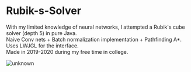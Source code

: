 # Rubik-s-Solver
With my limited knowledge of neural networks, I attempted a Rubik's cube solver (depth 5) in pure Java.<br /> 
Naive Conv nets + Batch normalization implementation + Pathfinding A*. Uses LWJGL for the interface.<br /> 
Made in 2019-2020 during my free time in college.<br /> 

![unknown](https://github.com/GoldenWeiss/Rubik-s-Solver/assets/61291515/3bf553dc-2c42-4776-a233-6d14302294ec)
